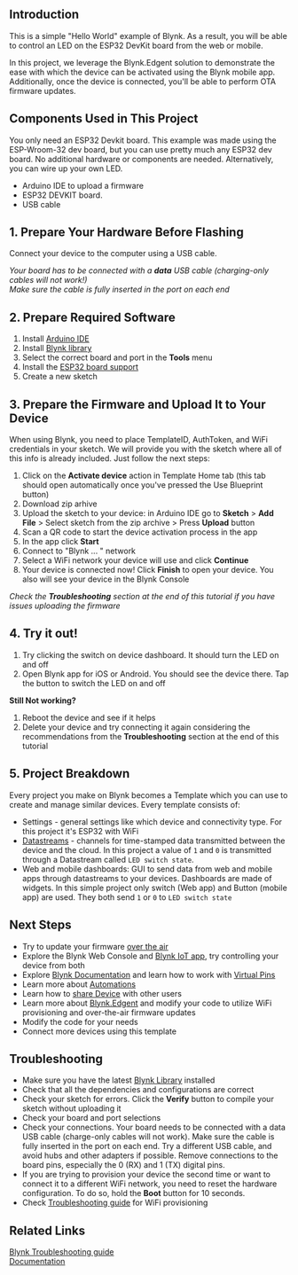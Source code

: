 ## Introduction
This is a simple "Hello World" example of Blynk. As a result, you will be able to control an LED on the ESP32 DevKit board from the web or mobile.

In this project, we leverage the Blynk.Edgent solution to demonstrate the ease with which the device can be activated using the Blynk mobile app. Additionally, once the device is connected, you'll be able to perform OTA firmware updates.

## Components Used in This Project
You only need an ESP32 Devkit board. This example was made using the ESP-Wroom-32 dev board, but you can use pretty much any ESP32 dev board. No additional hardware or components are needed. Alternatively, you can wire up your own LED.

* Arduino IDE to upload a firmware
* ESP32 DEVKIT board. 
* USB cable

## 1. Prepare Your Hardware Before Flashing
Connect your device to the computer using a USB cable.  

_Your board has to be connected with a **data** USB cable (charging-only cables will not work!)  
Make sure the cable is fully inserted in the port on each end_

## 2. Prepare Required Software
1. Install [Arduino IDE](https://www.arduino.cc/en/software)
2. Install [Blynk library](https://docs.blynk.io/en/blynk-library-firmware-api/installation)
3. Select the correct board and port in the **Tools** menu
4. Install the [ESP32 board support](https://randomnerdtutorials.com/installing-the-esp32-board-in-arduino-ide-windows-instructions/)
5. Create a new sketch  

## 3. Prepare the Firmware and Upload It to Your Device
When using Blynk, you need to place TemplateID, AuthToken, and WiFi credentials in your sketch. We will provide you with the sketch where all of this info is already included. Just follow the next steps:

1. Click on the **Activate device** action in Template Home tab (this tab should open automatically once you've pressed the Use Blueprint button)
2. Download zip arhive 
3. Upload the sketch to your device: in Arduino IDE go to **Sketch** > **Add File** >
 Select sketch from the zip archive >
 Press **Upload** button
4. Scan a QR code to start the device activation process in the app
5. In the app click **Start**
6. Connect to "Blynk ... " network
7. Select a WiFi network your device will use and click **Continue**
8. Your device is connected now! Click **Finish** to open your device. You also will see your device in the Blynk Console 

_Check the **Troubleshooting** section at the end of this tutorial if you have issues uploading the firmware_  

## 4. Try it out!
1. Try clicking the switch on device dashboard. It should turn the LED on and off
2. Open Blynk app for iOS or Android. You should see the device there. Tap the button to switch the LED on and off

**Still Not working?**
1. Reboot the device and see if it helps
2. Delete your device and try connecting it again considering the recommendations from the **Troubleshooting** section at the end of this tutorial 

## 5. Project Breakdown 
Every project you make on Blynk becomes a Template which you can use to create and manage similar devices.
Every template consists of: 
- Settings - general settings like which device and connectivity type. For this project it's ESP32 with WiFi
- [Datastreams](https://docs.blynk.io/en/getting-started/using-virtual-pins-to-control-physical-devices) - channels for time-stamped data transmitted between the device and the cloud. In this project a value of `1` and `0` is transmitted through a Datastream called `LED switch state`.
- Web and mobile dashboards: GUI to send data from web and mobile apps through datastreams to your devices. Dashboards are made of widgets. In this simple project only switch (Web app) and Button (mobile app) are used. They both send `1` or `0` to `LED switch state`  

## Next Steps
* Try to update your firmware [over the air](https://docs.blynk.io/en/blynk.edgent/updating-devices-firmwares-ota)
* Explore the Blynk Web Console and [Blynk IoT app](https://docs.blynk.io/en/downloads/blynk-apps-for-ios-and-android), try controlling your device from both
* Explore [Blynk Documentation](https://docs.blynk.io/en/) and learn how to work with [Virtual Pins](https://docs.blynk.io/en/getting-started/using-virtual-pins-to-control-physical-devices)
* Learn more about [Automations](https://docs.blynk.io/en/concepts/automations)
* Learn how to [share Device](https://docs.blynk.io/en/concepts/users) with other users
* Learn more about [Blynk.Edgent](https://docs.blynk.io/en/blynk.edgent/overview) and modify your code to utilize WiFi provisioning and over-the-air firmware updates
* Modify the code for your needs
* Connect more devices using this template

## Troubleshooting
* Make sure you have the latest [Blynk Library](https://docs.blynk.io/en/blynk-library-firmware-api/installation) installed
* Check that all the dependencies and configurations are correct
* Check your sketch for errors. Click the **Verify** button to compile your sketch without uploading it
* Check your board and port selections
* Check your connections. Your board needs to be connected with a data USB cable (charge-only cables will not work). Make sure the cable is fully inserted in the port on each end. Try a different USB cable, and avoid hubs and other adapters if possible. Remove connections to the board pins, especially the 0 (RX) and 1 (TX) digital pins.
* If you are trying to provision your device the second time or want to connect it to a different WiFi network, you need to reset the hardware configuration. To do so, hold the **Boot** button for 10 seconds.
* Check [Troubleshooting guide](https://docs.blynk.io/en/getting-started/activating-devices/blynk-edgent-wifi-provisioning#troubleshooting) for WiFi provisioning

## Related Links
[Blynk Troubleshooting guide](https://docs.blynk.io/en/troubleshooting/general-issues)  
[Documentation](https://docs.blynk.io/en/)
